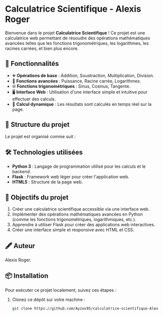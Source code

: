 # Calculatrice Scientifique - Alexis Roger

Bienvenue dans le projet **Calculatrice Scientifique** ! Ce projet est une calculatrice web permettant de résoudre des opérations mathématiques avancées telles que les fonctions trigonométriques, les logarithmes, les racines carrées, et bien plus encore.

## 🚀 Fonctionnalités

- ➕ **Opérations de base** : Addition, Soustraction, Multiplication, Division.
- 🔢 **Fonctions avancées** : Puissance, Racine carrée, Logarithmes.
- 🌐 **Fonctions trigonométriques** : Sinus, Cosinus, Tangente.
- 🖥️ **Interface Web** : Utilisation d'une interface simple et intuitive pour effectuer des calculs.
- 🔄 **Calcul dynamique** : Les résultats sont calculés en temps réel sur la page.

## 📂 Structure du projet

Le projet est organisé comme suit :

## 🛠️ Technologies utilisées

- **Python 3** : Langage de programmation utilisé pour les calculs et le backend.
- **Flask** : Framework web léger pour créer l'application web.
- **HTML5** : Structure de la page web.
 
## 🎯 Objectifs du projet

1. Créer une calculatrice scientifique accessible via une interface web.
2. Implémenter des opérations mathématiques avancées en Python (comme les fonctions trigonométriques, logarithmiques, etc.).
3. Apprendre à utiliser Flask pour créer des applications web interactives.
4. Créer une interface simple et responsive avec HTML et CSS.

## 🖋️ Auteur

Alexis Roger.

## 📦 Installation

Pour exécuter ce projet localement, suivez ces étapes :

1. Clonez ce dépôt sur votre machine :
   ```bash
   git clone https://github.com/Ayzox95/calculatrice-scientifique-Alexis.git
